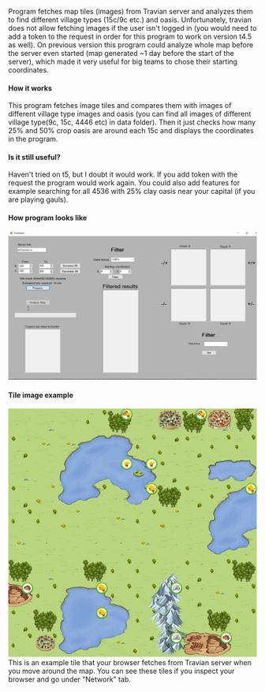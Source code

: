 Program fetches map tiles (images) from Travian server and analyzes them to find different village types (15c/9c etc.) and oasis. Unfortunately, travian does not allow fetching images if the user isn't logged in (you would need to add a token to the request in order for this program to work on version t4.5 as well). On previous version this program could analyze whole map before the server even started (map generated ~1 day before the start of the server), which made it very useful for big teams to chose their starting coordinates. 

#### How it works
This program fetches image tiles and compares them with images of different village type images and oasis (you can find all images of different village type(9c, 15c, 4446 etc) in data folder). Then it just checks how many 25% and 50% crop oasis are around each 15c and displays the coordinates in the program.

#### Is it still useful?
Haven't tried on t5, but I doubt it would work. If you add token with the request the program would work again. You could also add features for example searching for all 4536 with 25% clay oasis near your capital (if you are playing gauls).

#### How program looks like
![alt text](./images/program.png)

#### Tile image example
![alt text](./images/tile-example.jpg)
This is an example tile that your browser fetches from Travian server when you move around the map. You can see these tiles if you inspect your browser and go under "Network" tab. 